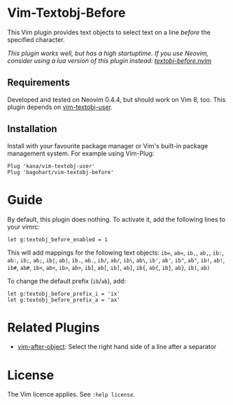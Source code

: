 # Vim-Textobj-Before
This Vim plugin provides text objects to select text on a line *before* the specified character.

*This plugin works well, but has a high startuptime. If you use Neovim, consider using a lua version of this plugin instead:*
[*textobj-before.nvim*](https://github.com/bagohart/textobj-before.nvim)

## Requirements
Developed and tested on Neovim 0.4.4, but should work on Vim 8, too.
This plugin depends on [vim-textobj-user](https://github.com/kana/vim-textobj-user).

## Installation
Install with your favourite package manager or Vim's built-in package management system.
For example using Vim-Plug:
```
Plug 'kana/vim-textobj-user'
Plug 'bagohart/vim-textobj-before'
```

# Guide
By default, this plugin does nothing. To activate it, add the following lines to your vimrc:
```
let g:textobj_before_enabled = 1
```
This will add mappings for the following text objects:
`ib=`, `ab=`, `ib,`, `ab,`, `ib:`, `ab:`, `ib;`, `ab;`, `ib|`, `ab|`, `ib.`, `ab.`, `ib/`, `ab/`, `ib\`, `ab\`, `ib'`, `ab'`, `ib"`, `ab"`, `ib!`, `ab!`, `ib#`, `ab#`, `ib<`, `ab<`, `ib>`, `ab>`, `ib[`, `ab[`, `ib]`, `ab]`, `ib{`, `ab{`, `ib}`, `ab}`, `ib(`, `ab)`

To change the default prefix (`ib`/`ab`), add:
```
let g:textobj_before_prefix_i = 'ix'
let g:textobj_before_prefix_a = 'ax'
```

# Related Plugins
* [vim-after-object](https://github.com/junegunn/vim-after-object): Select the right hand side of a line after a separator

# License
The Vim licence applies. See `:help license`.
